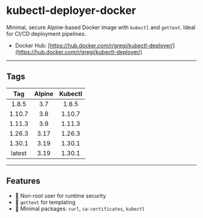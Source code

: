 # kubectl-deployer-docker

Minimal, secure Alpine-based Docker image with `kubectl` and `gettext`. Ideal for CI/CD deployment pipelines.

- Docker Hub: [https://hub.docker.com/r/gregi/kubectl-deployer/](https://hub.docker.com/r/gregi/kubectl-deployer/)

---

## Tags

| Tag       | Alpine | Kubectl     |
|:---------:|:------:|:-----------:|
|1.8.5      |3.7     |1.8.5        |
|1.10.7     |3.8     |1.10.7       |
|1.11.3     |3.9     |1.11.3       |
|1.26.3     |3.17    |1.26.3       |
|1.30.1     |3.19    |1.30.1       |
|latest     |3.19    |1.30.1       |

---

## Features

- 🔐 Non-root user for runtime security
- 🔧 `gettext` for templating
- 🧼 Minimal packages: `curl`, `ca-certificates`, `kubectl`
